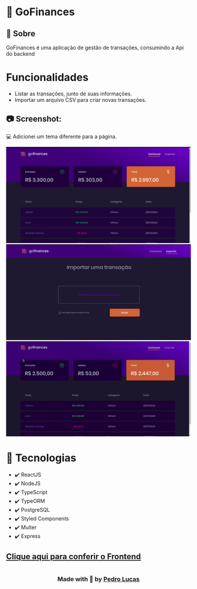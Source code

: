 # 🚀 GoFinances

## 🔖 Sobre
<p>
GoFinances é uma aplicação de gestão de transações, consumindo a Api do backend
</p>

<h1>Funcionalidades</h1>
<ul>
  <li>Listar as transações, junto de suas informações.</li>
  <li>Importar um arquivo CSV para criar novas transações.</li>
</ul>

## 📷 Screenshot:

<p>💻 Adicionei um tema diferente para a página.</p>

<div>
    <img src="github/print1.png" width="600">
    <img src="github/print2.png" width="600">
    <img src="github/Demo.gif" width="600">
</div>

# 🚀 Tecnologias
<ul>
    <li>✔️ ReactJS</li>
    <li>✔️ NodeJS</li>
    <li>✔️ TypeScript</li>
    <li>✔️ TypeORM</li>
    <li>✔️ PostgreSQL</li>
    <li>✔️ Styled Components</li>
    <li>✔️ Multer</li>
    <li>✔️ Express</li>
</ul>

<h2><a href="https://github.com/PedroLucasSS/GoFinances">Clique aqui para conferir o Frontend</a></h2>

#

<h3 align="center"> Made with 💜 by <a href="https://www.linkedin.com/in/pedro-lucas-4b2941199/">Pedro Lucas</a></h3>

